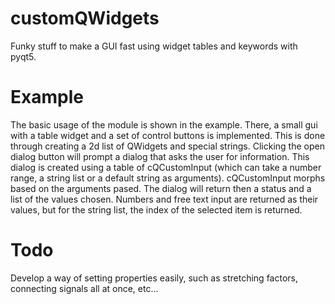 # customQWidgets
Funky stuff to make a GUI fast using widget tables and keywords with pyqt5.
# Example
The basic usage of the module is shown in the example. There, a small gui with a table widget and a set of control buttons is implemented. This is done through creating a 2d list of QWidgets and special strings.
Clicking the open dialog button will prompt a dialog that asks the user for information. This dialog is created using a table of cQCustomInput (which can take a number range, a string list or a default string as arguments). cQCustomInput morphs based on the arguments pased. The dialog will return then a status and a list of the values chosen. Numbers and free text input are returned as their values, but for the string list, the index of the selected item is returned.

# Todo
Develop a way of setting properties easily, such as stretching factors, connecting signals all at once, etc...
